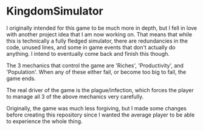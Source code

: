 # KingdomSimulator

I originally intended for this game to be much more in depth, but I fell in love with another project idea that I am now working on. That means that while this is technically a fully fledged simulator, there are redundancies in the code, unused lines, and some in game events that don't actually do anything. I intend to eventually come back and finish this though.

The 3 mechanics that control the game are 'Riches', 'Productivity', and 'Population'. When any of these either fail, or become too big to fail, the game ends.

The real driver of the game is the plague/infection, which forces the player to manage all 3 of the above mechanics very carefully.

Originally, the game was much less forgiving, but I made some changes before creating this repository since I wanted the average player to be able to experience the whole thing.
